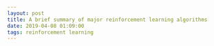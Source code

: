```yaml
---
layout: post
title: A brief summary of major reinforcement learning algorithms
date: 2019-04-08 01:09:00
tags: reinforcement learning
---
```


#
